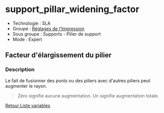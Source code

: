 # support_pillar_widening_factor

* Technologie : SLA
* Groupe : [Réglages de l'Impression](../sla_printer/sla_parameters.md)
* Sous groupe : Supports - Pilier de support
* Mode : Expert

## Facteur d'élargissement du pilier

### Description

Le fait de fusionner des ponts ou des piliers avec d'autres piliers peut augmenter le rayon. 

> Zéro signifie aucune augmentation.
> Un signifie augmentation totale.

[Retour Liste variables](variable_list.md)